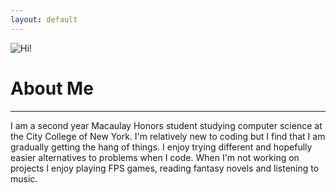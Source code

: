 ```yaml
---
layout: default
---
```


![Hi!](https://avatars0.githubusercontent.com/u/14955890?v=3&s=460)

# About Me
---


I am a second year Macaulay Honors student studying computer science at
the City College of New York. I'm relatively new to coding but I find
that I am gradually getting the hang of things. I enjoy trying different
and hopefully easier alternatives to problems when I code. When I'm not
working on projects I enjoy playing FPS games, reading fantasy novels
and listening to music. 


